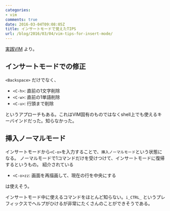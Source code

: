 ```yaml
---
categories:
- vim
comments: true
date: 2016-03-04T09:08:05Z
title: インサートモードで覚えたTIPS
url: /blog/2016/03/04/vim-tips-for-insert-mode/
---
```


[実践VIM](http://www.amazon.co.jp/gp/product/4048916599/ref=as_li_qf_sp_asin_tl?ie=UTF8&camp=247&creative=1211&creativeASIN=4048916599&linkCode=as2&tag=massat02-22) より。

## インサートモードでの修正

`<Backspace>` だけでなく、

* `<C-h>`: 直前の1文字削除
* `<C-w>`: 直前の1単語削除
* `<C-u>`: 行頭まで削除

というアプローチもある。これはVIM固有のものではなくshell上でも使えるキーバインドだった。知らなかった。

## 挿入ノーマルモード

インサートモードから`<C-o>`を入力することで、`挿入ノーマルモード`という状態になる。
ノーマルモードで1コマンドだけを受けつけて、インサートモードに復帰するというもの。
紹介されている

* `<C-o>zz`: 画面を再描画して、現在の行を中央にする

は使えそう。

インサートモード中に使えるコマンドをほとんど知らない。`i_CTRL_` というプレフィックスでヘルプがひけるが非常にたくさんのことができそうである。


